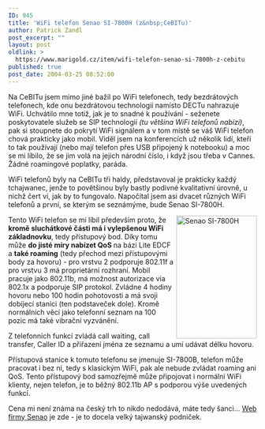 ```yaml
---
ID: 945
title: 'WiFi telefon Senao SI-7800H (z&nbsp;CeBITu)'
author: Patrick Zandl
post_excerpt: ""
layout: post
oldlink: >
  https://www.marigold.cz/item/wifi-telefon-senao-si-7800h-z-cebitu
published: true
post_date: 2004-03-25 08:52:00
---
```

<p>
Na CeBITu jsem mimo jiné bažil po WiFi telefonech, tedy bezdrátových telefonech, kde onu bezdrátovou technologii namísto DECTu nahrazuje WiFi. Uchvátilo mne totiž, jak je to snadné k používání - seženete poskytovatele služeb se SIP technologií <EM>(tu většina WiFi telefonů nabízí)</EM>, pak si stoupnete do pokrytí WiFi signálem a v tom místě se váš WiFi telefon chová prakticky jako mobil. Viděl jsem na konferencích už několik lidí, kteří to tak používají (nebo mají telefon přes USB připojený k notebooku) a moc se mi líbilo, že se jim volá na jejich národní číslo, i když jsou třeba v Cannes. Žádné roamingové poplatky, paráda. </p>

<p>
WiFi telefonů byly na CeBITu tři haldy, představoval je prakticky každý tchajwanec, jenže to povětšinou byly bastly podivné kvalitativní úrovně, u nichž čert ví, jak by to fungovalo. Napočítal jsem asi dvacet různých WiFi telefonů a první, se kterým se seznámýme, bude Senao SI-7800H. </p>

<p>
<IMG height=249 alt="Senao SI-7800H" src="/wp-content/uploads/senao-wifitelefon.jpg" width=163 align=right>Tento WiFi telefon se mi líbil především proto, že <STRONG>kromě sluchátkové části má i vylepšenou WiFi základnovku</STRONG>, tedy přístupový bod. Díky tomu může <STRONG>do jisté míry nabízet QoS </STRONG>na bázi Lite EDCF a <STRONG>také roaming</STRONG> (tedy přechod mezi přístupovými body za hovoru) - pro vrstvu&#160;2 podporuje 802.11f a pro vrstvu 3 má proprietární rozhraní. Mobil pracuje jako 802.11b, má možnost autorizace via 802.1x a podporuje SIP protokol. Zvládne 4 hodiny hovoru nebo 100 hodin pohotovosti a má svoji dobíjecí stanici (ten podstaveček dole). Kromě normálních věcí jako telefonní seznam na 100 pozic má také vibrační vyzvánění.</p>

<p>
Z telefonních funkcí zvládá call waiting, call transfer, Caller ID a přiřazení jména ze seznamu a umí udávat délku hovoru. </p>

<p>
Přístupová stanice k tomuto telefonu se jmenuje SI-7800B, telefon může pracovat i bez ní, tedy s klasickým WiFi, pak ale nebude zvládat roaming ani QoS. Tento přístupový bod samozřejmě může připojovat i normální WiFi klienty, nejen telefon, je to běžný 802.11b AP s podporou výše uvedených funkcí. </p>

<p>
Cena mi není známa na český trh to nikdo nedodává, máte tedy šanci... <A href="http://www.senao.com.sg/" target=_blank>Web firmy Senao</A> je zde - je to docela velký tajwanský podniček.</p>
